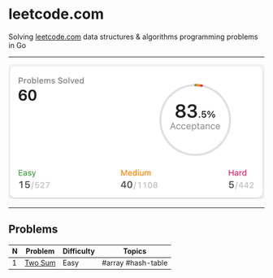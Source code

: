 # leetcode.com

Solving [leetcode.com](https://leetcode.com/) data structures & algorithms programming problems in Go

---

<img alt="Progress" src="https://github.com/ju-popov/leetcode.com/raw/main/media/progress.png" />

---

## Problems

| N | Problem           | Difficulty | Topics             |
| - | ----------------- | ---------- | ------------------ |
| 1 |[Two Sum][two-sum] | Easy       | #array #hash-table |

[two-sum]: https://github.com/ju-popov/leetcode.com/tree/main/problems/two-sum
